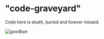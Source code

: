 # "code-graveyard"

Code here is death, buried and forever missed.

![goodbye](http://www.arjunaishaya.com/wp-content/uploads/2017/12/goodbye.jpg)
